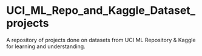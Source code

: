 # UCI_ML_Repo_and_Kaggle_Dataset_projects
A repository of projects done on datasets from UCI ML Repository &amp; Kaggle for learning and understanding.
